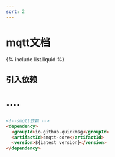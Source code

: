 ```yaml
---
sort: 2
---
```

# mqtt文档

{% include list.liquid %}


## 引入依赖
····
=


```markdown
<!--smqtt依赖 -->
<dependency>
  <groupId>io.github.quickmsg</groupId>
  <artifactId>smqtt-core</artifactId>
  <version>${Latest version}</version>
</dependency>

```